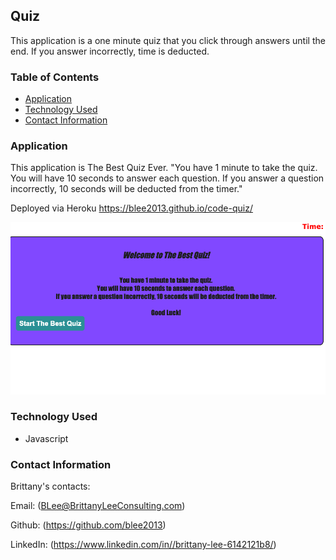 
## Quiz

This application is a one minute quiz that you click through answers until the end. If you answer incorrectly, time is deducted. 

### Table of Contents
* [Application](#application)
* [Technology Used](#technology-used)
* [Contact Information](#contact-information)


### Application

This application is The Best Quiz Ever. "You have 1 minute to take the quiz. You will have 10 seconds to answer each question. If you answer a question incorrectly, 10 seconds will be deducted from the timer."

Deployed via Heroku https://blee2013.github.io/code-quiz/

![Preview ](/assets/css/quiz-image.png)

### Technology Used

* Javascript


### Contact Information

Brittany's contacts:

Email: (BLee@BrittanyLeeConsulting.com)

Github: (https://github.com/blee2013)

LinkedIn: (https://www.linkedin.com/in//brittany-lee-6142121b8/)
